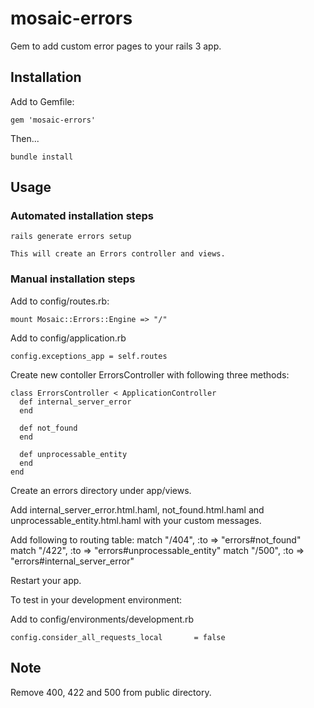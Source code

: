 mosaic-errors
=============

Gem to add custom error pages to your rails 3 app.

Installation
------------

Add to Gemfile:

    gem 'mosaic-errors'

Then...

    bundle install

Usage
-----
### Automated installation steps

    rails generate errors setup

    This will create an Errors controller and views.

### Manual installation steps

Add to config/routes.rb:

    mount Mosaic::Errors::Engine => "/"

Add to config/application.rb

    config.exceptions_app = self.routes

Create new contoller ErrorsController with following three methods:

    class ErrorsController < ApplicationController
      def internal_server_error
      end

      def not_found
      end

      def unprocessable_entity
      end
    end


Create an errors directory under app/views.

Add internal_server_error.html.haml, not_found.html.haml and unprocessable_entity.html.haml with your custom messages.

Add following to routing table:
    match "/404", :to => "errors#not_found"
    match "/422", :to => "errors#unprocessable_entity"
    match "/500", :to => "errors#internal_server_error"

Restart your app.

To test in your development environment:

Add to config/environments/development.rb

    config.consider_all_requests_local       = false

Note
-----

Remove 400, 422 and 500 from public directory.


